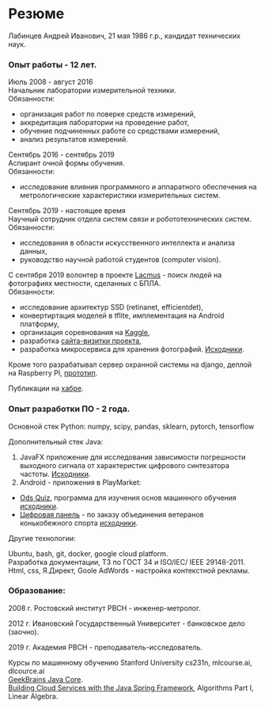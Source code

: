# **Резюме**

Лабинцев Андрей Иванович, 21 мая 1986 г.р., кандидат технических наук.  

### Опыт работы - 12 лет.  

Июль 2008 - август 2016  
Начальник лаборатории измерительной техники.  
Обязанности:  
- организация работ по поверке средств измерений, 
- аккредитация лаборатории на проведение работ,  
- обучение подчиненных работе со средствами измерений,
- анализ результатов измерений.  

Сентябрь 2016 - сентябрь 2019  
Аспирант очной формы обучения.  
Обязанности:  
- исследование влияния программного и аппаратного обеспечения на метрологические характеристики измерительных систем.  

Сентябрь 2019 - настоящее время  
Научный сотрудник отдела систем связи и робототехнических систем.  
Обязанности:  
- исследования в области искусственного интеллекта и анализа данных,
- руководство научной работой студентов (computer vision).  

С сентября 2019 волонтер в проекте [Lacmus](https://habr.com/ru/company/ods/blog/483616/) - поиск людей на фотографиях местности, сделанных с БПЛА.  
Обязанности: 
- исследование архитектур SSD (retinanet, efficientdet), 
- конвертиртация моделей в tflite, имплементация на Android платформу, 
- организация соревнования на [Kaggle](https://www.kaggle.com/c/lacmus-foundation/overview), 
- разработка [сайта-визитки проекта](https://lacmus-foundation.github.io), 
- разработка микросервиса для хранения фотографий. [Исходники](https://github.com/balezz/ObdServer).  

Кроме того разрабатывал сервер охранной системы на django, деплой на Raspberry PI, [прототип](https://github.com/balezz/server-krepost).  

Публикации на [хабре](https://habr.com/ru/users/balezz/posts/).

### Опыт разработки ПО - 2 года.  
Основной стек Python: numpy, scipy, pandas, sklearn, pytorch, tensorflow  

Дополнительный стек Java:  

1. JavaFX приложение для исследования зависимости погрешности выходного сигнала от характеристик цифрового синтезатора частоты. [Исходники](https://github.com/balezz/DdsAccuracy).  
2. Android - приложения в PlayMarket:  
- [Ods Quiz](https://play.google.com/store/apps/details?id=ru.balezz.odscards), программа для изучения основ машинного обучения [исходники](https://github.com/balezz/OdsQuiz).
- [Цифровая панель](https://play.google.com/store/apps/details?id=ru.balezz.numpanel) - по заказу объединения ветеранов конькобежного спорта   [исходники](https://github.com/balezz/NumPanel).  

Другие технологии:  

Ubuntu, bash, git, docker, google cloud platform.  
Разработка документации, ТЗ по ГОСТ 34 и ISO/IEC/ IEEE 29148-2011.  
Html, css, Я.Директ, Goole AdWords - настройка контекстной рекламы.


### Образование:  

2008 г. Ростовский институт РВСН - инженер-метролог.  

2012 г. Ивановский Государственный Университет - банковское дело (заочно).  

2019 г. Академия РВСН - преподаватель-исследователь.

Курсы по машинному обучению Stanford University cs231n,  mlcourse.ai, dlcource.ai    
[GeekBrains Java Core](https://geekbrains.ru/go/Zi5Gyc).  
[Building Cloud Services with the Java Spring Framework](https://coursera.org/share/fdbe91abf86b30294ca8921e6930020c), Algorithms Part I, Linear Algebra.  
  

